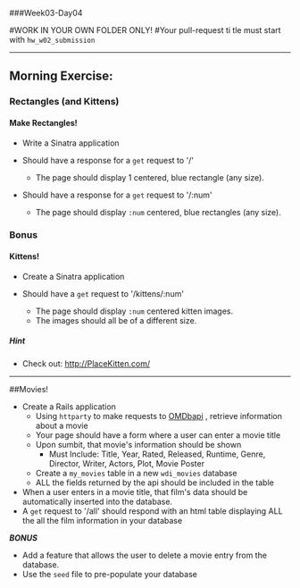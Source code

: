 
###Week03-Day04

#WORK IN YOUR OWN FOLDER ONLY!
#Your pull-request ti	tle must start with `hw_w02_submission`

---

## Morning Exercise:
### Rectangles (and Kittens)

#### Make Rectangles!

- Write a Sinatra application

- Should have a response for a `get` request to '/'
	- The page should display 1 centered, blue rectangle (any size).
		
- Should have a response for a `get` request to '/:num'
	- The page should display `:num` centered, blue rectangles (any size).


### Bonus

#### Kittens!

- Create a Sinatra application

- Should have a `get` request to '/kittens/:num' 
	- The page should display `:num` centered kitten images.
	- The images should all be of a different size.

##### Hint
- Check out:  http://PlaceKitten.com/


---
##Movies!
- Create a Rails application
	- Using `httparty` to make requests to [OMDbapi](http://www.omdbapi.com/) , retrieve information about a movie
	- Your page should have a form where a user can enter a movie title
	- Upon sumbit, that movie's information should be shown
		- Must Include: Title, Year, Rated, Released, Runtime, Genre, Director, Writer, Actors, Plot, Movie Poster
	- Create a `my_movies` table in a new `wdi_movies` database
	- ALL the fields returned by the api should be included in the table
- When a user enters in a movie title, that film's data should be automatically inserted into the database.
- A `get` request to '/all' should respond with an html table displaying ALL the all the film information in your database

***BONUS***

- Add a feature that allows the user to delete a movie entry from the database.   
- Use the `seed` file to pre-populate your database


